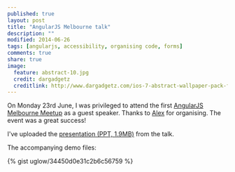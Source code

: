 ```yaml
---
published: true
layout: post
title: "AngularJS Melbourne talk"
description: ""
modified: 2014-06-26
tags: [angularjs, accessibility, organising code, forms]
comments: true
share: true
image:
  feature: abstract-10.jpg
  credit: dargadgetz
  creditlink: http://www.dargadgetz.com/ios-7-abstract-wallpaper-pack-for-iphone-5-and-ipod-touch-retina/
---
```


On Monday 23rd June, I was privileged to attend the first [AngularJS Melbourne Meetup](http://www.meetup.com/AngularJS-Melbourne/events/180144952/)
as a guest speaker. Thanks to [Alex](http://www.meetup.com/AngularJS-Melbourne/members/46442222/) for organising. The event was a great success!

I've uploaded the [presentation (PPT, 1.9MB)](/assets/files/Australia_Post_Mobile_Angular_Website_2014.pptx) from the talk.

The accompanying demo files:

{% gist uglow/34450d0e31c2b6c56759 %}